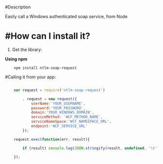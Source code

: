 #Description

Easily call a Windows authenticated soap service, from Node


#How can I install it?
============
1) Get the library:

**Using npm**

        npm install ntlm-soap-request


#Calling it from your app:

````javascript

    var request = require('ntlm-soap-request')

        , request = new request({
            userName:'YOUR_USERNAME',
            password:'YOUR_PASSWORD',
            domain:'YOUR_WINDOWS_DOMAIN',
            serviceMethod: 'WCF_METHOD_NAME',
            serviceNameSpace:'WCF_NAMESPACE_URL',
            endpoint:'WCF_SERVICE_URL'
        });

    request.exec(function(err, result){

        if (result) console.log(JSON.stringify(result, undefined, '\t'));

    });

````